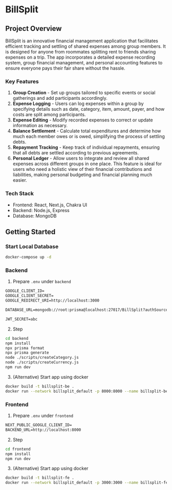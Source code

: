 # BillSplit

## Project Overview

BillSplit is an innovative financial management application that facilitates efficient tracking and settling of shared expenses among group members. It is designed for anyone from roommates splitting rent to friends sharing expenses on a trip. The app incorporates a detailed expense recording system, group financial management, and personal accounting features to ensure everyone pays their fair share without the hassle.

### Key Features

1. **Group Creation** - Set up groups tailored to specific events or social gatherings and add participants accordingly.
2. **Expense Logging** - Users can log expenses within a group by specifying details such as date, category, item, amount, payer, and how costs are split among participants.
3. **Expense Editing** - Modify recorded expenses to correct or update information as necessary.
4. **Balance Settlement** - Calculate total expenditures and determine how much each member owes or is owed, simplifying the process of settling debts.
5. **Repayment Tracking** - Keep track of individual repayments, ensuring that all debts are settled according to previous agreements.
6. **Personal Ledger** - Allow users to integrate and review all shared expenses across different groups in one place. This feature is ideal for users who need a holistic view of their financial contributions and liabilities, making personal budgeting and financial planning much easier.

### Tech Stack

- Frontend: React, Next.js, Chakra UI
- Backend: Node.js, Express
- Database: MongoDB

## Getting Started

### Start Local Database

```sh
docker-compose up -d
```

### Backend

1. Prepare `.env` under `backend`

```txt
GOOGLE_CLIENT_ID=
GOOGLE_CLIENT_SECRET=
GOOGLE_REDIRECT_URI=http://localhost:3000

DATABASE_URL=mongodb://root:prisma@localhost:27017/BillSplit?authSource=admin&directconnection=true

JWT_SECRET=abc
```

2. Step

```sh
cd backend
npm install
npx prisma format
npx prisma generate
node ./scripts/createCategory.js
node ./scripts/createCurrency.js
npm run dev
```

3. (Alternative) Start app using docker

```sh
docker build -t billsplit-be .
docker run --network billsplit_default -p 8000:8000 --name billsplit-be --env-file .env billsplit-be
```

### Frontend

1. Prepare `.env` under `frontend`

```txt
NEXT_PUBLIC_GOOGLE_CLIENT_ID=
BACKEND_URL=http://localhost:8000
```

2. Step

```sh
cd frontend
npm install
npm run dev
```

3. (Alternative) Start app using docker

```sh
docker build -t billsplit-fe .
docker run --network billsplit_default -p 3000:3000 --name billsplit-fe --env-file .env billsplit-fe
```
